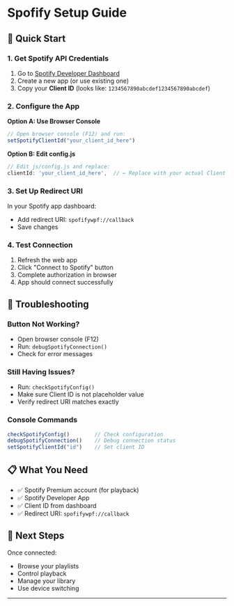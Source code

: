 # Spofify Setup Guide

## 🚀 Quick Start

### 1. Get Spotify API Credentials

1. Go to [Spotify Developer Dashboard](https://developer.spotify.com/dashboard)
2. Create a new app (or use existing one)
3. Copy your **Client ID** (looks like: `1234567890abcdef1234567890abcdef`)

### 2. Configure the App

**Option A: Use Browser Console**
```javascript
// Open browser console (F12) and run:
setSpotifyClientId("your_client_id_here")
```

**Option B: Edit config.js**
```javascript
// Edit js/config.js and replace:
clientId: 'your_client_id_here',  // ← Replace with your actual Client ID
```

### 3. Set Up Redirect URI

In your Spotify app dashboard:
- Add redirect URI: `spofifywpf://callback`
- Save changes

### 4. Test Connection

1. Refresh the web app
2. Click "Connect to Spotify" button
3. Complete authorization in browser
4. App should connect successfully

## 🔧 Troubleshooting

### Button Not Working?
- Open browser console (F12)
- Run: `debugSpotifyConnection()`
- Check for error messages

### Still Having Issues?
- Run: `checkSpotifyConfig()`
- Make sure Client ID is not placeholder value
- Verify redirect URI matches exactly

### Console Commands
```javascript
checkSpotifyConfig()        // Check configuration
debugSpotifyConnection()    // Debug connection status
setSpotifyClientId("id")    // Set client ID
```

## 📋 What You Need

- ✅ Spotify Premium account (for playback)
- ✅ Spotify Developer App
- ✅ Client ID from dashboard
- ✅ Redirect URI: `spofifywpf://callback`

## 🎯 Next Steps

Once connected:
- Browse your playlists
- Control playback
- Manage your library
- Use device switching

---